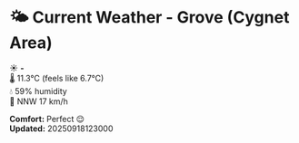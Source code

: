 # 🌤️ Current Weather - Grove (Cygnet Area)

☀️ **-**  
🌡️ 11.3°C (feels like 6.7°C)  
💧 59% humidity  
💨 NNW 17 km/h  

**Comfort:** Perfect 😌  
**Updated:** 20250918123000
